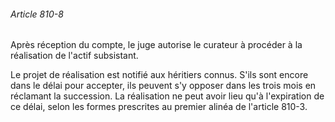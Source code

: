 ###### Article 810-8

Après réception du compte, le juge autorise le curateur à procéder à la réalisation de l'actif subsistant.

Le projet de réalisation est notifié aux héritiers connus. S'ils sont encore dans le délai pour accepter, ils peuvent s'y opposer dans les trois mois en réclamant la succession. La réalisation ne peut avoir lieu qu'à l'expiration de ce délai, selon les formes prescrites au premier alinéa de l'article 810-3.

